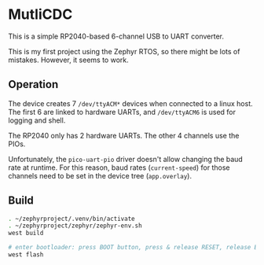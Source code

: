 # MutliCDC
This is a simple RP2040-based 6-channel USB to UART converter.

This is my first project using the Zephyr RTOS, so there might be lots of
mistakes. However, it seems to work.


## Operation
The device creates 7 `/dev/ttyACM*` devices when connected to a linux host.
The first 6 are linked to hardware UARTs, and `/dev/ttyACM6` is used for
logging and shell.

The RP2040 only has 2 hardware UARTs. The other 4 channels use the PIOs.

Unfortunately, the `pico-uart-pio` driver doesn't allow changing the baud
rate at runtime. For this reason, baud rates (`current-speed`) for those
channels need to be set in the device tree (`app.overlay`).


## Build
```sh
. ~/zephyrproject/.venv/bin/activate
. ~/zephyrproject/zephyr/zephyr-env.sh 
west build

# enter bootloader: press BOOT button, press & release RESET, release BOOT
west flash
```
